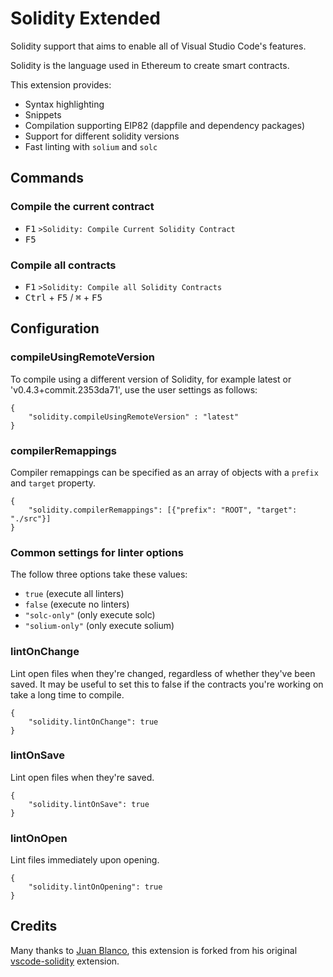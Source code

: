# Solidity Extended

Solidity support that aims to enable all of Visual Studio Code's features.

Solidity is the language used in Ethereum to create smart contracts.

This extension provides:

* Syntax highlighting
* Snippets
* Compilation supporting EIP82 (dappfile and dependency packages)
* Support for different solidity versions
* Fast linting with `solium` and `solc`

## Commands

### Compile the current contract

- <kbd>F1</kbd> `>Solidity: Compile Current Solidity Contract`
- <kbd>F5</kbd>

### Compile all contracts

- <kbd>F1</kbd> `>Solidity: Compile all Solidity Contracts`
- <kbd>Ctrl</kbd> + <kbd>F5</kbd> / <kbd>⌘</kbd> + <kbd>F5</kbd>

## Configuration

### compileUsingRemoteVersion

To compile using a different version of Solidity, for example latest or 'v0.4.3+commit.2353da71', use the user settings as follows:

```
{
    "solidity.compileUsingRemoteVersion" : "latest"
}
```

### compilerRemappings

Compiler remappings can be specified as an array of objects with a `prefix` and `target` property.

```
{
    "solidity.compilerRemappings": [{"prefix": "ROOT", "target": "./src"}]
}
```

### Common settings for linter options

The follow three options take these values:

- `true` (execute all linters)
- `false` (execute no linters)
- `"solc-only"` (only execute solc)
- `"solium-only"` (only execute solium)

### lintOnChange

Lint open files when they're changed, regardless of whether they've been saved. It may be useful to set this to false if the contracts you're working on take a long time to compile.

```
{
    "solidity.lintOnChange": true
}
```

### lintOnSave

Lint open files when they're saved.

```
{
    "solidity.lintOnSave": true
}
```

### lintOnOpen

Lint files immediately upon opening.

```
{
    "solidity.lintOnOpening": true
}
```

## Credits

Many thanks to [Juan Blanco](https://github.com/juanfranblanco), this extension is forked from his original [vscode-solidity](https://github.com/juanfranblanco/vscode-solidity) extension.
